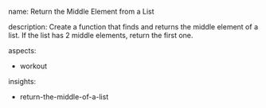 name: Return the Middle Element from a List

description: Create a function that finds and returns the middle element of a list. If the list has 2 middle elements, return the first one.

aspects:
  - workout

insights:
  - return-the-middle-of-a-list